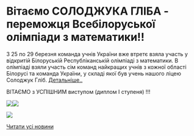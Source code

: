 # Вітаємо СОЛОДЖУКА ГЛІБА - переможця Всебілоруської олімпіади з математики!!

З 25 по 29 березня команда учнів України вже втретє взяла участь у відкритій Білоруській Республіканській олімпіаді з математики. В олімпіаді взяли участь сім команд найкращих учнів з кожної області Білорусі та команда України, у складі якої був учень нашого ліцею Солоджук Гліб. [Детальніше..](https://matholymp.com.ua/2019/04/02/%D0%92%D0%B8%D1%81%D1%82%D1%83%D0%BF-%D0%BA%D0%BE%D0%BC%D0%B0%D0%BD%D0%B4%D0%B8-%D0%A3%D0%BA%D1%80%D0%B0%D1%97%D0%BD%D0%B8-%D0%BD%D0%B0-%D0%91%D1%96%D0%BB%D0%BE%D1%80%D1%83%D1%81%D1%8C%D0%BA%D1%96/#more-24455)

ВІТАЄМО з УСПІШНИМ виступом (диплом I ступеня) !!!


![](/images/blog/вітаємо-солоджука-гліба-переможця-всебілоруської-олімпіади/bilmat1_olimp2019.jpg)![](/images/blog/вітаємо-солоджука-гліба-переможця-всебілоруської-олімпіади/bilmat1_olimp2019.jpg)



![](/images/blog/вітаємо-солоджука-гліба-переможця-всебілоруської-олімпіади/bilmat_olimp2019.jpg)



[Читати усі новини](/news)


